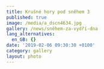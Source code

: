 ```yaml
---
title: Krušné hory pod sněhem 3
published: true
image: /media/a_dscn4634.jpg
gallery: /news/sněhem-za-vydří-dna
lang_alternatives:
  en_GB: {}
date: '2019-02-06 09:30:30 +0100'
category: gallery
layout: photo
---
```


